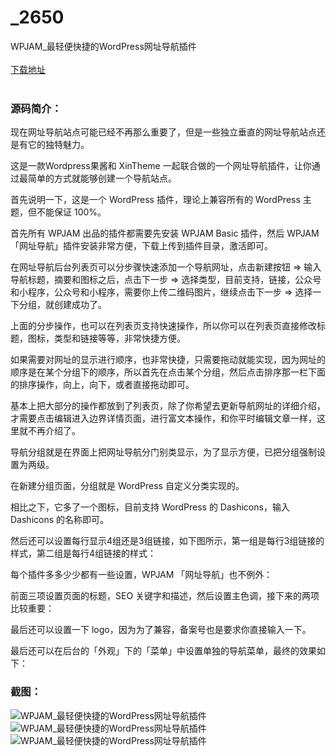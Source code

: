 # _2650
WPJAM_最轻便快捷的WordPress网址导航插件
<br/></br>
[下载地址](https://www.uuid2.com/2650.html "下载地址")
<br/></br>
<h3>源码简介：</h3>
<p>现在网址导航站点可能已经不再那么重要了，但是一些独立垂直的网址导航站点还是有它的独特魅力。<p>
<p>这是一款Wordpress果酱和 XinTheme 一起联合做的一个网址导航插件，让你通过最简单的方式就能够创建一个导航站点。<p>
<p>首先说明一下，这是一个 WordPress 插件，理论上兼容所有的 WordPress 主题，但不能保证 100%。<p>
<p>首先所有 WPJAM 出品的插件都需要先安装 WPJAM Basic 插件，然后 WPJAM「网址导航」插件安装非常方便，下载上传到插件目录，激活即可。<p>
<p>在网址导航后台列表页可以分步骤快速添加一个导航网址，点击新建按钮 => 输入导航标题，摘要和图标之后，点击下一步 => 选择类型，目前支持，链接，公众号和小程序，公众号和小程序，需要你上传二维码图片，继续点击下一步 => 选择一下分组，就创建成功了。<p>
<p>上面的分步操作，也可以在列表页支持快速操作，所以你可以在列表页直接修改标题，图标，类型和链接等等，非常快捷方便。<p>
<p>如果需要对网址的显示进行顺序，也非常快捷，只需要拖动就能实现，因为网址的顺序是在某个分组下的顺序，所以首先在点击某个分组，然后点击排序那一栏下面的排序操作，向上，向下，或者直接拖动即可。<p>
<p>基本上把大部分的操作都放到了列表页，除了你希望去更新导航网址的详细介绍，才需要点击编辑进入边界详情页面，进行富文本操作，和你平时编辑文章一样，这里就不再介绍了。<p>
<p>导航分组就是在界面上把网址导航分门别类显示，为了显示方便，已把分组强制设置为两级。<p>
<p>在新建分组页面，分组就是 WordPress 自定义分类实现的。<p>
<p>相比之下，它多了一个图标，目前支持 WordPress 的 Dashicons，输入 Dashicons 的名称即可。<p>
<p>然后还可以设置每行显示4组还是3组链接，如下图所示，第一组是每行3组链接的样式，第二组是每行4组链接的样式：<p>
<p>每个插件多多少少都有一些设置，WPJAM 「网址导航」也不例外：<p>
<p>前面三项设置页面的标题，SEO 关键字和描述，然后设置主色调，接下来的两项比较重要：<p>
<p>最后还可以设置一下 logo，因为为了兼容，备案号也是要求你直接输入一下。<p>
<p>最后还可以在后台的「外观」下的「菜单」中设置单独的导航菜单，最终的效果如下：<p>
<h3>截图：</h3>
<img src="https://www.uuid2.com/wp-content/uploads/img/202106/35c42c0251.jpg" alt="WPJAM_最轻便快捷的WordPress网址导航插件"><img src="https://www.uuid2.com/wp-content/uploads/img/202106/de064bd603.png" alt="WPJAM_最轻便快捷的WordPress网址导航插件"><img src="https://www.uuid2.com/wp-content/uploads/img/202106/9d0acf5114.jpg" alt="WPJAM_最轻便快捷的WordPress网址导航插件">
